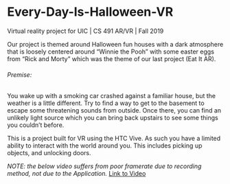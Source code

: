# Every-Day-Is-Halloween-VR
Virtual reality project for UIC | CS 491 AR/VR | Fall 2019

Our project is themed around Halloween fun houses with a dark atmosphere that is loosely centered around “Winnie the Pooh” with some easter eggs from “Rick and Morty” which was the theme of our last project (Eat It AR).

###### Premise:

You wake up with a smoking car crashed against a familiar house, but the weather is a little different. Try to find a way to get to the basement to escape some threatening sounds from outside. Once there, you can find an unlikely light source which you can bring back upstairs to see some things you couldn’t before.

This is a project built for VR using the HTC Vive. As such you have a limited ability to interact with the world around you. This includes picking up objects, and unlocking doors.

*NOTE: the below video suffers from poor framerate due to recording method, not due to the Application.*
[Link to Video](https://youtu.be/5bEkHLiFJKE)
